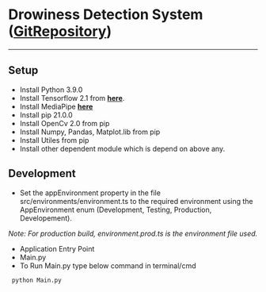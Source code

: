 # Drowiness Detection System (**[GitRepository](https://github.com/devsonukr/DrowsinessDetectionSystem)**)
---------------------------------------------------

## Setup

* Install Python 3.9.0
* Install Tensorflow 2.1 from **[here](https://www.tensorflow.org/install)**.
* Install MediaPipe  **[here](https://google.github.io/mediapipe/getting_started/python)**
* Install pip 21.0.0
* Install OpenCv 2.0 from pip
* Install Numpy, Pandas, Matplot.lib from pip
* Install Utiles from pip
* Install other dependent module which is depend on above any.


## Development

* Set the appEnvironment property in the file src/environments/environment.ts to the required environment using the AppEnvironment enum (Development,
  Testing,
  Production,
  Developement).
  
*Note: For production build, environment.prod.ts is the environment file used.*


* Application Entry Point
* Main.py
* To Run Main.py type below command in terminal/cmd
```
 python Main.py
```
